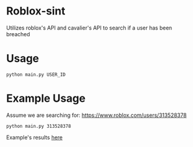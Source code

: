 # Roblox-sint
Utilizes roblox's API and cavalier's API to search if a user has been breached

# Usage
`python main.py USER_ID`

# Example Usage
Assume we are searching for: https://www.roblox.com/users/313528378

`python main.py 313528378`

Example's results [here](exampleResult.txt)
